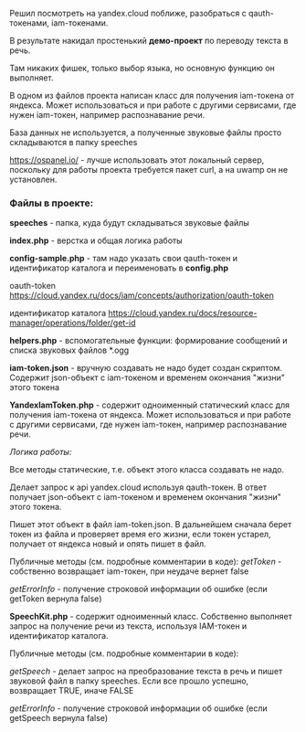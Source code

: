 Решил посмотреть на yandex.cloud поближе, разобраться с qauth-токенами, iam-токенами.

В результате накидал простенький __демо-проект__ по переводу текста в речь.

Там никаких фишек, только выбор языка, но основную функцию он выполняет.

В одном из файлов проекта написан класс для получения iam-токена от яндекса. Может использоваться и при работе с другими сервисами, где нужен iam-токен, например распознавание речи.

База данных не используется, а полученные звуковые файлы просто складываются в папку speeches

https://ospanel.io/ - лучше использовать этот локальный сервер, поскольку для работы проекта требуется пакет curl, а на uwamp он не установлен.

### Файлы в проекте:

__speeches__ - папка, куда будут складываться звуковые файлы

__index.php__ - верстка и общая логика работы

__config-sample.php__ - там надо указать свои qauth-токен и идентификатор каталога и переименовать в __config.php__

oauth-token https://cloud.yandex.ru/docs/iam/concepts/authorization/oauth-token

идентификатор каталога https://cloud.yandex.ru/docs/resource-manager/operations/folder/get-id



__helpers.php__ - вспомогательные функции: формирование сообщений и списка звуковых файлов *.ogg

__iam-token.json__ - вручную создавать не надо будет создан скриптом. Содержит json-объект с iam-токеном и временем окончания "жизни" этого токена

__YandexIamToken.php__ - содержит одноименный статический класс для получения iam-токена от яндекса. Может использоваться и при работе с другими сервисами, где нужен iam-токен, например распознавание речи.

_Логика работы:_

Все методы статические, т.е. объект этого класса создавать не надо.

Делает запрос к api yandex.cloud используя qauth-токен. В ответ получает json-объект с iam-токеном и временем окончания "жизни" этого токена.

Пишет этот объект в файл iam-token.json.
В дальнейшем сначала берет токен из файла и проверяет время его жизни, если токен устарел, получает от яндекса новый и опять пишет в файл.

Публичные методы (см. подробные комментарии в коде):
_getToken_ - собственно возвращает iam-токен, при неудаче вернет false

_getErrorInfo_ - получение строковой информации об ошибке (если getToken вернула false)

__SpeechKit.php__ - содержит одноименный класс. Собственно выполняет запрос на получение речи из текста, используя IAM-токен и идентификатор каталога.

Публичные методы (см. подробные комментарии в коде):

_getSpeech_ - делает запрос на преобразование текста в речь и пишет звуковой файл в папку speeches. Если все прошло успешно, возвращает TRUE, иначе FALSE

_getErrorInfo_ - получение строковой информации об ошибке (если getSpeech вернула false)